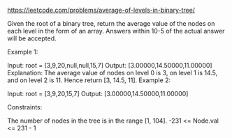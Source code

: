 https://leetcode.com/problems/average-of-levels-in-binary-tree/

Given the root of a binary tree, return the average value of the nodes on each level in the form of an array. Answers within 10-5 of the actual answer will be accepted.
 

Example 1:


Input: root = [3,9,20,null,null,15,7]
Output: [3.00000,14.50000,11.00000]
Explanation: The average value of nodes on level 0 is 3, on level 1 is 14.5, and on level 2 is 11.
Hence return [3, 14.5, 11].
Example 2:


Input: root = [3,9,20,15,7]
Output: [3.00000,14.50000,11.00000]
 

Constraints:

The number of nodes in the tree is in the range [1, 104].
-231 <= Node.val <= 231 - 1